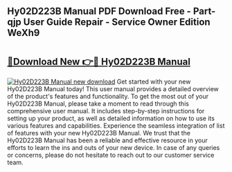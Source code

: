 ## Hy02D223B Manual PDF Download Free - Part-qjp User Guide Repair - Service Owner Edition WeXh9

# <h2><a href="http://bc17909.oget.top/?id=Hy02D223B+Manual">🔗Download New 👉🔴 Hy02D223B Manual</a></h2>

[![Hy02D223B Manual new download](https://i.imgur.com/5g1atiW.png)](http://bc17909.oget.top/?id=Hy02D223B+Manual)
Get started with your new Hy02D223B Manual today! This user manual provides a detailed overview of the product's features and functionality. To get the most out of your Hy02D223B Manual, please take a moment to read through this comprehensive user manual. It includes step-by-step instructions for setting up your product, as well as detailed information on how to use its various features and capabilities. Experience the seamless integration of list of features with your new Hy02D223B Manual. We trust that the Hy02D223B Manual has been a reliable and effective resource in your efforts to learn the ins and outs of your new device. In case of any queries or concerns, please do not hesitate to reach out to our customer service team.
